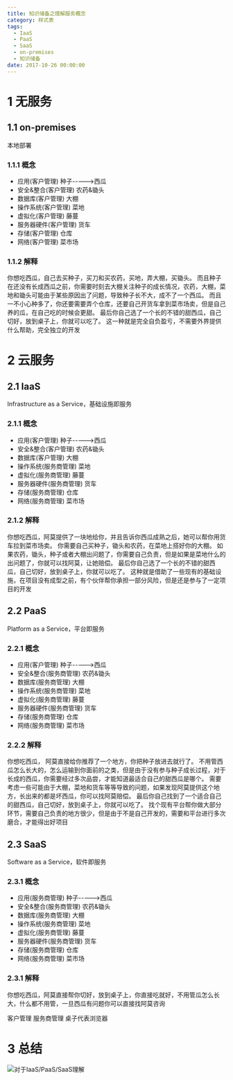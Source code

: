 ```yaml
---
title: 知识储备之理解服务概念
category: 样式表
tags:
  - IaaS
  - PaaS
  - SaaS
  - on-premises
  - 知识储备
date: 2017-10-26 00:00:00
---
```

# 1 无服务

## 1.1 on-premises

  本地部署

<!--more-->

### 1.1.1 概念

- 应用(客户管理)
    种子----->西瓜
- 安全&整合(客户管理)
    农药&锄头
- 数据库(客户管理)
    大棚
- 操作系统(客户管理)
    菜地
- 虚拟化(客户管理)
    藤蔓
- 服务器硬件(客户管理)
    货车
- 存储(客户管理)
    仓库
- 网络(客户管理)
    菜市场

### 1.1.2 解释

  你想吃西瓜，自己去买种子，买刀和买农药，买地，弄大棚，买锄头。
  而且种子在还没有长成西瓜之前，你需要时刻去大棚关注种子的成长情况，农药，大棚，菜地和锄头可能由于某些原因出了问题，导致种子长不大，成不了一个西瓜。
  而且一不小心种多了，你还要需要弄个仓库，还要自己开货车拿到菜市场卖，但是自己养的瓜，在自己吃的时候会更甜。
  最后你自己选了一个长的不错的甜西瓜，自己切好，放到桌子上，你就可以吃了。
  这一种就是完全自负盈亏，不需要外界提供什么帮助，完全独立的开发

# 2 云服务

## 2.1 IaaS

Infrastructure as a Service，基础设施即服务

### 2.1.1 概念

- 应用(客户管理)
    种子----->西瓜
- 安全&整合(客户管理)
    农药&锄头
- 数据库(客户管理)
    大棚
- 操作系统(服务商管理)
    菜地
- 虚拟化(服务商管理)
    藤蔓
- 服务器硬件(服务商管理)
    货车
- 存储(服务商管理)
    仓库
- 网络(服务商管理)
    菜市场

### 2.1.2 解释

  你想吃西瓜，阿莫提供了一块地给你，并且告诉你西瓜成熟之后，她可以帮你用货车拉到菜市场卖。
  你需要自己买种子，锄头和农药，在菜地上搭好你的大棚。
  如果农药，锄头，种子或者大棚出问题了，你需要自己负责，但是如果是菜地什么的出问题了，你就可以找阿莫，让她赔偿。
  最后你自己选了一个长的不错的甜西瓜，自己切好，放到桌子上，你就可以吃了。
  这种就是借助了一些现有的基础设施，在项目没有成型之前，有个伙伴帮你承担一部分风险，但是还是参与了一定项目的开发

## 2.2 PaaS

Platform as a Service，平台即服务

### 2.2.1 概念

- 应用(客户管理)
    种子----->西瓜
- 安全&整合(服务商管理)
    农药&锄头
- 数据库(服务商管理)
    大棚
- 操作系统(服务商管理)
    菜地
- 虚拟化(服务商管理)
    藤蔓
- 服务器硬件(服务商管理)
    货车
- 存储(服务商管理)
    仓库
- 网络(服务商管理)
    菜市场

### 2.2.2 解释

  你想吃西瓜， 阿莫直接给你推荐了一个地方，你把种子放进去就行了。
  不用管西瓜怎么长大的，怎么运输到你面前的之类，但是由于没有参与种子成长过程，对于长成的西瓜，你需要经过多次品尝，才能知道最适合自己的甜西瓜是哪个。
  需要考虑一些可能由于大棚，菜地和货车等等导致的问题，如果发现阿莫提供这个地方，长出来的都是坏西瓜，你可以找阿莫赔偿。
  最后你自己找到了一个适合自己的甜西瓜，自己切好，放到桌子上，你就可以吃了。
  找个现有平台帮你做大部分环节，需要自己负责的地方很少，但是由于不是自己开发的，需要和平台进行多次磨合，才能得出好项目

## 2.3 SaaS

Software as a Service，软件即服务

### 2.3.1 概念

- 应用(服务商管理)
    种子----->西瓜
- 安全&整合(服务商管理)
    农药&锄头
- 数据库(服务商管理)
    大棚
- 操作系统(服务商管理)
    菜地
- 虚拟化(服务商管理)
    藤蔓
- 服务器硬件(服务商管理)
    货车
- 存储(服务商管理)
    仓库
- 网络(服务商管理)
    菜市场

### 2.3.1 解释

  你想吃西瓜，阿莫直接帮你切好，放到桌子上，你直接吃就好，不用管瓜怎么长大，什么都不用管，一旦西瓜有问题你可以直接找阿莫咨询

  客户管理
  服务商管理
  桌子代表浏览器

# 3 总结

  ![对于IaaS/PaaS/SaaS理解](../../../../img/project.png)